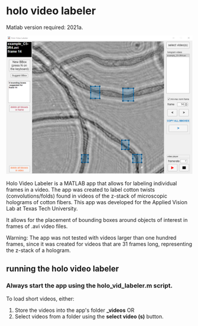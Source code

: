 # holo video labeler


Matlab version required: 2021a.

![alt text](https://github.com/alexandresoaresilva/holo_vid_label/blob/main/docs/UI.png)

Holo Video Labeler is a MATLAB app that allows for labeling individual frames in a video. The app was created to label cotton twists (convolutions/folds) found in videos of the z-stack of microscopic holograms of cotton fibers. This app was developed for the Applied Vision Lab at Texas Tech University.

It allows for the placement of bounding boxes around objects of interest in frames of .avi video files.

Warning: The app was not tested with videos larger than one hundred frames, since it was created for videos that are 31 frames long, representing the z-stack of a hologram.

## running the holo video labeler

### Always start the app using the holo_vid_labeler.m script.

To load short videos, either:

1. Store the videos into the app's folder **\_videos**
    OR
2. Select videos from a folder using the **select video (s)** button.
